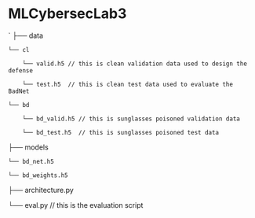 # MLCybersecLab3
`
├── data

    └── cl
    
        └── valid.h5 // this is clean validation data used to design the defense
        
        └── test.h5  // this is clean test data used to evaluate the BadNet
        
    └── bd
    
        └── bd_valid.h5 // this is sunglasses poisoned validation data
        
        └── bd_test.h5  // this is sunglasses poisoned test data
        
├── models

    └── bd_net.h5
    
    └── bd_weights.h5
    
├── architecture.py

└── eval.py // this is the evaluation script

